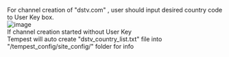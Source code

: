 For channel creation of "dstv.com" , user should input desired country code to User Key box.<br>
![image](https://user-images.githubusercontent.com/97025515/153352797-4604e849-a804-4075-ae7c-e2813b6fd3ef.png)
<br>If channel creation started without User Key<br>
Tempest will auto create "dstv_country_list.txt" file into "/tempest_config/site_config/" folder for info
